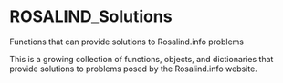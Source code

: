 ROSALIND_Solutions
==================

Functions that can provide solutions to Rosalind.info problems

This is a growing collection of functions, objects, and dictionaries that provide solutions to problems posed by the Rosalind.info website.
